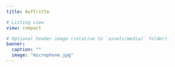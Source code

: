 ```yaml
---
title: Auftritte

# Listing view
view: compact

# Optional header image (relative to `assets/media/` folder).
banner:
  caption: ""
  image: "microphone.jpg"
---
```

